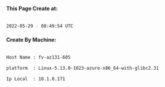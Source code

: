 
   
#### This Page Create at:

```bash

2022-05-29 - 08:49:54 UTC

```

#### Create By Machine:

```bash

Host Name : fv-az131-605

platform  : Linux-5.13.0-1023-azure-x86_64-with-glibc2.31

Ip Local  : 10.1.0.171

```

